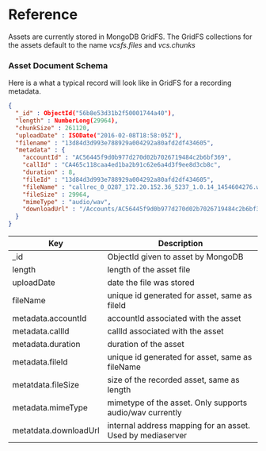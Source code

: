 # Reference

Assets are currently stored in MongoDB GridFS.  The GridFS collections for the assets default
to the name *vcsfs.files* and *vcs.chunks*

### Asset Document Schema

Here is a what a typical record will look like in GridFS for a recording metadata.

```json
{
  "_id" : ObjectId("56b8e53d31b2f50001744a40"),
  "length" : NumberLong(29964),
  "chunkSize" : 261120,
  "uploadDate" : ISODate("2016-02-08T18:58:05Z"),
  "filename" : "13d84d3d993e788929a004292a80afd2df434605",
  "metadata" : {
    "accountId" : "AC56445f9d0b977d270d02b7026719484c2b6bf369",
    "callId" : "CA465c118caa4ed1ba2b91c62e6a4d3f9ee8d3cb8c",
    "duration" : 8,
    "fileId" : "13d84d3d993e788929a004292a80afd2df434605",
    "fileName" : "callrec_0_O287_172.20.152.36_5237_1.0.14_1454604276.wav",
    "fileSize" : 29964,
    "mimeType" : "audio/wav",
    "downloadUrl" : "/Accounts/AC56445f9d0b977d270d02b7026719484c2b6bf369/recordings/13d84d3d993e788929a004292a80afd2df434605"
  }
}
```

|Key | Description |
| --- | --- |
| _id | ObjectId given to asset by MongoDB |
| length | length of the asset file |
| uploadDate | date the file was stored |
| fileName | unique id generated for asset, same as fileId |
| metadata.accountId | accountId associated with the asset |
| metadata.callId | callId associated with the asset |
| metadata.duration | duration of the asset |
| metadata.fileId | unique id generated for asset, same as fileName |
| metatdata.fileSize | size of the recorded asset, same as length |
| metadata.mimeType | mimetype of the asset.  Only supports audio/wav currently |
| metatdata.downloadUrl | internal address mapping for an asset.  Used by mediaserver |
